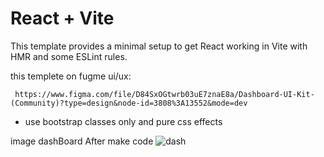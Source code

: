 # React + Vite
This template provides a minimal setup to get React working in Vite with HMR and some ESLint rules.

this templete on fugme ui/ux:

     https://www.figma.com/file/D84SxOGtwrb03uE7znaE8a/Dashboard-UI-Kit-(Community)?type=design&node-id=3808%3A13552&mode=dev

- use bootstrap classes only and pure css effects

image dashBoard After make code
    ![dash](https://github.com/ashrafmo-1/dashboard-by-viteReact/assets/124946844/7357befc-5919-4adb-8276-93f4d9988e7b)
